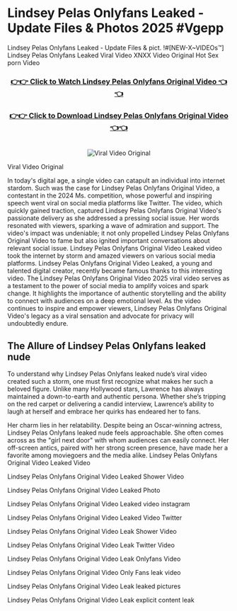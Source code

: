 # Lindsey Pelas Onlyfans Leaked - Update Files & Photos 2025 #Vgepp

Lindsey Pelas Onlyfans Leaked - Update Files & pict. !#[NEW-X~VIDEOs™] Lindsey Pelas Onlyfans Leaked Viral Video XNXX Video Original Hot Sex porn Video
<br>
<div align="center">
<h3><a href="https://links2leaks.com?utm_source=lindseypelas&utm_medium=gitlong" rel="nofollow">👉👉 Click to Watch Lindsey Pelas Onlyfans Original Video 👈👈</a></h3>
<h3><a href="https://links2leaks.com?utm_source=lindseypelas&utm_medium=gitlong" rel="nofollow">👉👉 Click to Download Lindsey Pelas Onlyfans Original Video 👈👈</a></h3>
<br>
<a href="https://links2leaks.com?utm_source=lindseypelas&utm_medium=gitlong" rel="nofollow"><img src="https://i.ibb.co/Gkj2r4b/banner.png" alt="Viral Video Original" style="max-width: 100%; display: inline-block;" data-target="animated-image.originalImage"></a>
</div>

Viral Video Original

In today's digital age, a single video can catapult an individual into internet stardom. Such was the case for Lindsey Pelas Onlyfans Original Video, a contestant in the 2024 Ms. competition, whose powerful and inspiring speech went viral on social media platforms like Twitter.
The video, which quickly gained traction, captured Lindsey Pelas Onlyfans Original Video's passionate delivery as she addressed a pressing social issue. Her words resonated with viewers, sparking a wave of admiration and support. The video's impact was undeniable; it not only propelled Lindsey Pelas Onlyfans Original Video to fame but also ignited important conversations about relevant social issue.
Lindsey Pelas Onlyfans Original Video Leaked video took the internet by storm and amazed viewers on various social media platforms. Lindsey Pelas Onlyfans Original Video Leaked, a young and talented digital creator, recently became famous thanks to this interesting video.
The Lindsey Pelas Onlyfans Original Video 2025 viral video serves as a testament to the power of social media to amplify voices and spark change. It highlights the importance of authentic storytelling and the ability to connect with audiences on a deep emotional level. As the video continues to inspire and empower viewers, Lindsey Pelas Onlyfans Original Video's legacy as a viral sensation and advocate for privacy will undoubtedly endure.

<h2>The Allure of Lindsey Pelas Onlyfans leaked nude</h2>


To understand why Lindsey Pelas Onlyfans leaked nude’s viral video created such a storm, one must first recognize what makes her such a beloved figure. Unlike many Hollywood stars, Lawrence has always maintained a down-to-earth and authentic persona. Whether she’s tripping on the red carpet or delivering a candid interview, Lawrence’s ability to laugh at herself and embrace her quirks has endeared her to fans.

Her charm lies in her relatability. Despite being an Oscar-winning actress, Lindsey Pelas Onlyfans leaked nude feels approachable. She often comes across as the "girl next door" with whom audiences can easily connect. Her off-screen antics, paired with her strong screen presence, have made her a favorite among moviegoers and the media alike.
Lindsey Pelas Onlyfans Original Video Leaked Video

Lindsey Pelas Onlyfans Original Video Leaked Shower Video

Lindsey Pelas Onlyfans Original Video Leaked Photo

Lindsey Pelas Onlyfans Original Video Leaked video instagram

Lindsey Pelas Onlyfans Original Video Leaked Video Twitter

Lindsey Pelas Onlyfans Original Video Leak Shower Video

Lindsey Pelas Onlyfans Original Video Leak Twitter Video

Lindsey Pelas Onlyfans Original Video Leak Onlyfans Video

Lindsey Pelas Onlyfans Original Video Only Fans leak video

Lindsey Pelas Onlyfans Original Video Leak leaked pictures

Lindsey Pelas Onlyfans Original Video Leak explicit content leak